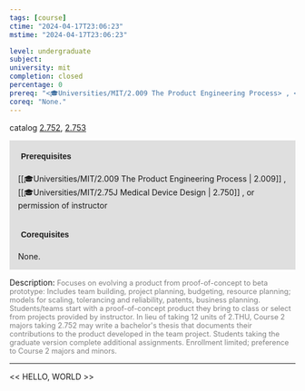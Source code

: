```yaml
---
tags: [course]
ctime: "2024-04-17T23:06:23"
mstime: "2024-04-17T23:06:23"

level: undergraduate
subject: 
university: mit
completion: closed
percentage: 0
prereq: "<🎓Universities/MIT/2.009 The Product Engineering Process> , <🎓Universities/MIT/2.75J Medical Device Design> , or permission of instructor"
coreq: "None."
---
```


catalog [2.752](http://student.mit.edu/catalog/m2b.html#2.752), [2.753](http://student.mit.edu/catalog/m2b.html#2.753)

<span style="display: block; padding: 15px; background-color: rgb(100, 100, 100, 0.2);"><font id="m_prereq1932_0" style="display: block; font-family: Arial, sans-serif; font-weight: bold; padding: 5px">Prerequisites</font><br><span id="prereq1932_0">[[🎓Universities/MIT/2.009 The Product Engineering Process | 2.009]] , [[🎓Universities/MIT/2.75J Medical Device Design | 2.750]] , or permission of instructor</span></span>
<span style="display: block; padding: 15px; background-color: rgb(100, 100, 100, 0.2);"><font id="m_coreq1932_0" style="display: block; font-family: Arial, sans-serif; font-weight: bold; padding: 5px">Corequisites</font><br><span id="coreq1932_0">None.</span></span>

<font style="">Description:</font>
<font style="color: grey; font-size: 0.8rem;">Focuses on evolving a product from proof-of-concept to beta prototype: Includes team building, project planning, budgeting, resource planning; models for scaling, tolerancing and reliability, patents, business planning. Students/teams start with a proof-of-concept product they bring to class or select from projects provided by instructor. In lieu of taking 12 units of 2.THU, Course 2 majors taking 2.752 may write a bachelor's thesis that documents their contributions to the product developed in the team project. Students taking the graduate version complete additional assignments. Enrollment limited; preference to Course 2 majors and minors.</font>



---

<< HELLO, WORLD >>
